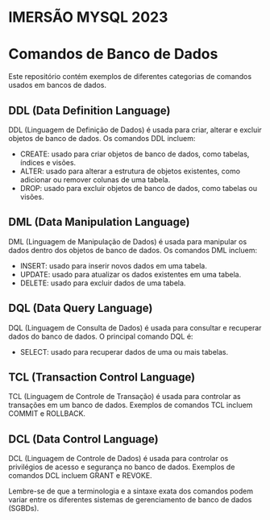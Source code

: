 # IMERSÃO MYSQL 2023

# Comandos de Banco de Dados

Este repositório contém exemplos de diferentes categorias de comandos usados em bancos de dados.

## DDL (Data Definition Language)

DDL (Linguagem de Definição de Dados) é usada para criar, alterar e excluir objetos de banco de dados. Os comandos DDL incluem:

- CREATE: usado para criar objetos de banco de dados, como tabelas, índices e visões.
- ALTER: usado para alterar a estrutura de objetos existentes, como adicionar ou remover colunas de uma tabela.
- DROP: usado para excluir objetos de banco de dados, como tabelas ou visões.

## DML (Data Manipulation Language)

DML (Linguagem de Manipulação de Dados) é usada para manipular os dados dentro dos objetos de banco de dados. Os comandos DML incluem:

- INSERT: usado para inserir novos dados em uma tabela.
- UPDATE: usado para atualizar os dados existentes em uma tabela.
- DELETE: usado para excluir dados de uma tabela.

## DQL (Data Query Language)

DQL (Linguagem de Consulta de Dados) é usada para consultar e recuperar dados do banco de dados. O principal comando DQL é:

- SELECT: usado para recuperar dados de uma ou mais tabelas.

## TCL (Transaction Control Language)

TCL (Linguagem de Controle de Transação) é usada para controlar as transações em um banco de dados. Exemplos de comandos TCL incluem COMMIT e ROLLBACK.

## DCL (Data Control Language)

DCL (Linguagem de Controle de Dados) é usada para controlar os privilégios de acesso e segurança no banco de dados. Exemplos de comandos DCL incluem GRANT e REVOKE.

Lembre-se de que a terminologia e a sintaxe exata dos comandos podem variar entre os diferentes sistemas de gerenciamento de banco de dados (SGBDs).

